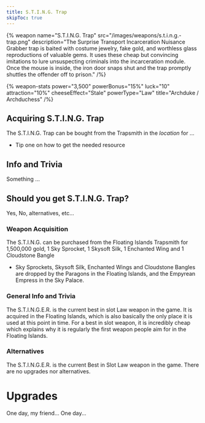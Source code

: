 ```yaml
---
title: S.T.I.N.G. Trap
skipToc: true
---
```


{% weapon
 name="S.T.I.N.G. Trap"
 src="/images/weapons/s.t.i.n.g.-trap.png"
 description="The Surprise Transport Incarceration Nuisance Grabber trap is baited with costume jewelry, fake gold, and worthless glass reproductions of valuable gems. It uses these cheap but convincing imitations to lure unsuspecting criminals into the incarceration module. Once the mouse is inside, the iron door snaps shut and the trap promptly shuttles the offender off to prison."
/%}

{% weapon-stats
 power="3,500"
 powerBonus="15%"
 luck="10"
 attraction="10%"
 cheeseEffect="Stale"
 powerType="Law"
 title="Archduke / Archduchess"
/%}

## Acquiring S.T.I.N.G. Trap

The S.T.I.N.G. Trap can be bought from the Trapsmith in the *location* for ...

- Tip one on how to get the needed resource

## Info and Trivia

Something ...

## Should you get S.T.I.N.G. Trap?

Yes, No, alternatives, etc...

### Weapon Acquisition

The S.T.I.N.G. can be purchased from the Floating Islands Trapsmith for 1,500,000 gold, 1 Sky Sprocket, 1 Skysoft Silk, 1 Enchanted Wing and 1 Cloudstone Bangle

- Sky Sprockets, Skysoft Silk, Enchanted Wings and Cloudstone Bangles are dropped by the Paragons in the Floating Islands, and the Empyrean Empress in the Sky Palace.

### General Info and Trivia

The S.T.I.N.G.E.R. is the current best in slot Law weapon in the game. It is acquired in the Floating Islands, which is also basically the only place it is used at this point in time. For a best in slot weapon, it is incredibly cheap which explains why it is regularly the first weapon people aim for in the Floating Islands.

### Alternatives

The S.T.I.N.G.E.R. is the current Best in Slot Law weapon in the game. There are no upgrades nor alternatives.

# Upgrades

One day, my friend...
One day...
